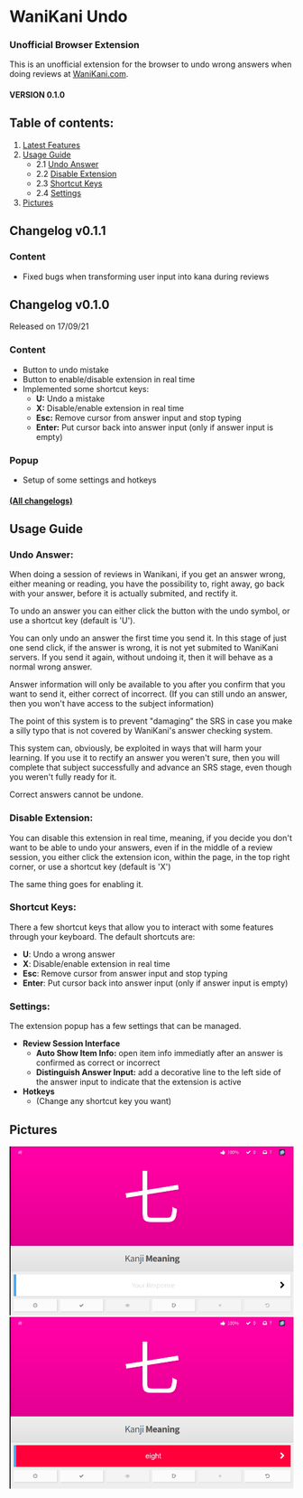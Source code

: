 # WaniKani Undo
### Unofficial Browser Extension

This is an unofficial extension for the browser to undo wrong answers when doing reviews at [WaniKani.com](https://www.wanikani.com/).

#### VERSION 0.1.0

## Table of contents:
1. [Latest Features](#changelog-v011)
2. [Usage Guide](#usage-guide)
	* 2.1 [Undo Answer](#undo-answer)
	* 2.2 [Disable Extension](#disable-extension)
	* 2.3 [Shortcut Keys](#shortcut-keys)
	* 2.4 [Settings](#settings)
3. [Pictures](#pictures)

## Changelog v0.1.1

### Content
- Fixed bugs when transforming user input into kana during reviews

## Changelog v0.1.0
Released on 17/09/21

### Content
- Button to undo mistake
- Button to enable/disable extension in real time
- Implemented some shortcut keys:
	- **U:** Undo a mistake
	- **X:** Disable/enable extension in real time
	- **Esc:** Remove cursor from answer input and stop typing
	- **Enter:** Put cursor back into answer input (only if answer input is empty)

### Popup
- Setup of some settings and hotkeys

#### [(All changelogs)](CHANGELOG.md)

## Usage Guide
### Undo Answer:
When doing a session of reviews in Wanikani, if you get an answer wrong, either meaning or reading, you have the possibility to, right away, go back with your answer, before it is actually submited, and rectify it.

To undo an answer you can either click the button with the undo symbol, or use a shortcut key (default is 'U').

You can only undo an answer the first time you send it. In this stage of just one send click, if the answer is wrong, it is not yet submited to WaniKani servers. If you send it again, without undoing it, then it will behave as a normal wrong answer.

Answer information will only be available to you after you confirm that you want to send it, either correct of incorrect. (If you can still undo an answer, then you won't have access to the subject information)

The point of this system is to prevent "damaging" the SRS in case you make a silly typo that is not covered by WaniKani's answer checking system.

This system can, obviously, be exploited in ways that will harm your learning. If you use it to rectify an answer you weren't sure, then you will complete that subject successfully and advance an SRS stage, even though you weren't fully ready for it.

Correct answers cannot be undone.

### Disable Extension:
You can disable this extension in real time, meaning, if you decide you don't want to be able to undo your answers, even if in the middle of a review session, you either click the extension icon, within the page, in the top right corner, or use a shortcut key (default is 'X')

The same thing goes for enabling it.

### Shortcut Keys:
There a few shortcut keys that allow you to interact with some features through your keyboard. The default shortcuts are:
- **U**: Undo a wrong answer   
- **X**: Disable/enable extension in real time
- **Esc**: Remove cursor from answer input and stop typing
- **Enter**: Put cursor back into answer input (only if answer input is empty)

### Settings:
The extension popup has a few settings that can be managed.
- **Review Session Interface**
	- **Auto Show Item Info:** open item info immediatly after an answer is confirmed as correct or incorrect
	- **Distinguish Answer Input:** add a decorative line to the left side of the answer input to indicate that the extension is active
- **Hotkeys**
	- (Change any shortcut key you want)

## Pictures
![pic1](images/picture1.jpg)
![pic2](images/picture2.jpg)